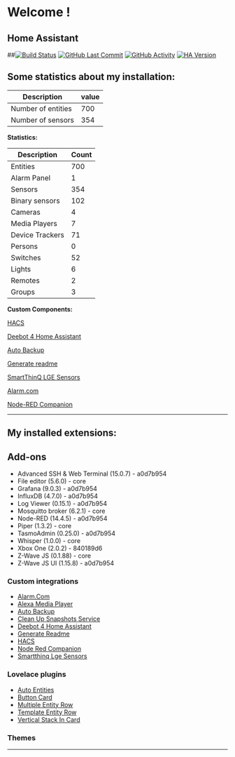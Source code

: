 # Welcome !

## Home Assistant

##[![Build Status](https://travis-ci.com/stroodl3bug/upgraded-couscous.svg?branch=master)](https://travis-ci.com/stroodl3bug/upgraded-couscous)
[![GitHub Last Commit](https://img.shields.io/github/last-commit/stroodl3bug/upgraded-couscous)](https://github.com/stroodl3bug/upgraded-couscous/commits/master)
[![GitHub Activity](https://img.shields.io/github/commit-activity/m/stroodl3bug/upgraded-couscous)](https://github.com/stroodl3bug/upgraded-couscous/commits/master)
[![HA Version](https://img.shields.io/badge/Running%20Home%20Assistant-2023.8.4%20(Latest)-brightgreen)](https://github.com/home-assistant/home-assistant/releases/latest)

## Some statistics about my installation:

Description | value
-- | --
Number of entities | 700
Number of sensors | 354

**Statistics:**

Description | Count
-- | --
Entities | 700
Alarm Panel | 1
Sensors | 354
Binary sensors | 102
Cameras | 4
Media Players | 7
Device Trackers  | 71
Persons | 0
Switches | 52
Lights | 6
Remotes | 2
Groups | 3

**Custom Components:**


[HACS](https://hacs.xyz/docs/configuration/start)

[Deebot 4 Home Assistant](https://deebot.readthedocs.io/integrations/home-assistant)

[Auto Backup](https://github.com/jcwillox/hass-auto-backup)

[Generate readme](https://github.com/custom-components/readme)

[SmartThinQ LGE Sensors](https://github.com/ollo69/ha-smartthinq-sensors)

[Alarm.com](https://github.com/pyalarmdotcom/alarmdotcom)

[Node-RED Companion](https://zachowj.github.io/node-red-contrib-home-assistant-websocket/guide/custom_integration/)

***

## My installed extensions:

## Add-ons
- Advanced SSH & Web Terminal (15.0.7) - a0d7b954
- File editor (5.6.0) - core
- Grafana (9.0.3) - a0d7b954
- InfluxDB (4.7.0) - a0d7b954
- Log Viewer (0.15.1) - a0d7b954
- Mosquitto broker (6.2.1) - core
- Node-RED (14.4.5) - a0d7b954
- Piper (1.3.2) - core
- TasmoAdmin (0.25.0) - a0d7b954
- Whisper (1.0.0) - core
- Xbox One (2.0.2) - 840189d6
- Z-Wave JS (0.1.88) - core
- Z-Wave JS UI (1.15.8) - a0d7b954

### Custom integrations
- [Alarm.Com](https://github.com/pyalarmdotcom/alarmdotcom)
- [Alexa Media Player](https://github.com/custom-components/alexa_media_player)
- [Auto Backup](https://github.com/jcwillox/hass-auto-backup)
- [Clean Up Snapshots Service](https://github.com/tmonck/clean_up_snapshots)
- [Deebot 4 Home Assistant](https://github.com/DeebotUniverse/Deebot-4-Home-Assistant)
- [Generate Readme](https://github.com/custom-components/readme)
- [HACS](https://github.com/hacs/integration)
- [Node Red Companion](https://github.com/zachowj/hass-node-red)
- [Smartthinq Lge Sensors](https://github.com/ollo69/ha-smartthinq-sensors)

### Lovelace plugins
- [Auto Entities](https://github.com/thomasloven/lovelace-auto-entities)
- [Button Card](https://github.com/custom-cards/button-card)
- [Multiple Entity Row](https://github.com/benct/lovelace-multiple-entity-row)
- [Template Entity Row](https://github.com/thomasloven/lovelace-template-entity-row)
- [Vertical Stack In Card](https://github.com/ofekashery/vertical-stack-in-card)

### Themes


***
